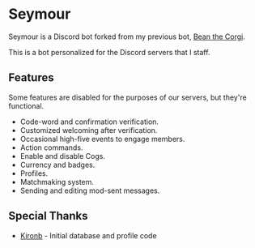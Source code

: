 # Seymour

Seymour is a Discord bot forked from my previous bot, [Bean the Corgi](https://github.com/sydneyq/Bean-the-Corgi).

This is a bot personalized for the Discord servers that I staff. 

## Features

Some features are disabled for the purposes of our servers, but they're functional.

* Code-word and confirmation verification.
* Customized welcoming after verification.
* Occasional high-five events to engage members.
* Action commands.
* Enable and disable Cogs.
* Currency and badges.
* Profiles. 
* Matchmaking system.
* Sending and editing mod-sent messages. 


## Special Thanks

- [Kironb](https://kironb.github.io/) - Initial database and profile code
